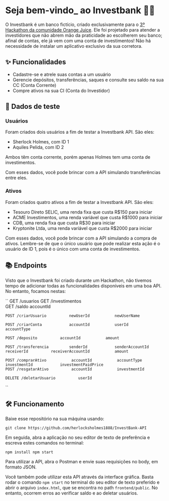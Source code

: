 # Seja bem-vindo_ ao Investbank 👋🏽

O Investbank é um banco fictício, criado exclusivamente para o [3º Hackathon da comunidade Orange Juice](https://github.com/orangejuicetech/orangebank). Ele foi projetado para atender a investidores que não abrem mão da praticidade ao escolherem seu banco; afinal de contas, ele já vem com uma conta de investimentos! Não há necessidade de instalar um aplicativo exclusivo da sua corretora.

## ✨ Funcionalidades 
* Cadastre-se e atrele suas contas a um usuário
* Gerencie depósitos, transferências, saques e consulte seu saldo na sua CC (Conta Corrente)
* Compre ativos na sua CI (Conta do Investidor)

## 📝 Dados de teste
### Usuários
Foram criados dois usuários a fim de testar a Investbank API. São eles:

* Sherlock Holmes, com ID 1
* Aquiles Pelida, com ID 2

Ambos têm conta corrente, porém apenas Holmes tem uma conta de investimentos.

Com esses dados, você pode brincar com a API simulando transferências entre eles. 

### Ativos
Foram criados quatro ativos a fim de testar a Investbank API. São eles:
* Tesouro Direto SELIC, uma renda fixa que custa R$150 para iniciar
* ACME Investimentos, uma renda variável que custa R$1000 para iniciar
* CDB, uma renda fixa que custa R$30 para iniciar
* Kryptonite Ltda, uma renda variável que custa R$2000 para iniciar

Com esses dados, você pode brincar com a API simulando a compra de ativos. Lembre-se de que o único usuário que pode realizar esta ação é o usuário de ID 1, pois é o único com uma conta de investimentos.

## 📚 Endpoints
Visto que o Investbank foi criado durante um Hackathon, não tivemos tempo de adicionar todas as funcionalidades disponíveis em uma boa API. No entanto, focamos nestas:

``
    GET /usuarios
    GET /investimentos   
    GET /saldo          accountId


    POST /criarUsuario          newUserId           newUserName

    POST /criarConta            accountId           userId          accountType

    POST /deposito          accountId           amount

    POST /transferencia         senderId            senderAccountId         receiverId          receiverAccountId           amount

    POST /comprarAtivo           accountId           accountType            investmentId            investmentPaidPrice
    POST /resgatarAtivo          accountId           investmentId

    DELETE /deletarUsuario          userId
``

## 🛠️ Funcionamento

Baixe esse repositório na sua máquina usando:

`` git clone https://github.com/herlocksholmes1888/InvestBank-API ``

Em seguida, abra a aplicação no seu editor de texto de preferência e escreva estes comandos no terminal:

``
npm install
npm start
``

Para utilizar a API, abra o Postman e envie suas requisições no body, em formato JSON.

Você também pode utilizar esta API através da interface gráfica. Basta rodar o comando ``npm start`` no terminal do seu editor de texto preferido e abrir o arquivo ``index.html``, que se encontra no path ``frontend/public``. No entanto, ocorrem erros ao verificar saldo e ao deletar usuários.